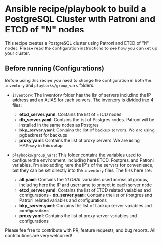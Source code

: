 # Ansible recipe/playbook to build a PostgreSQL Cluster with Patroni and ETCD of "N" nodes

This recipe creates a PostgreSQL cluster using Patroni and ETCD of "N" nodes. Please read the configuration instructions to see how you can set up your cluster.

## Before running (Configurations)

Before using this recipe you need to change the configuration in both the `inventory` and `playbooks/group_vars` folders.

 - `inventory`: The inventory folder has the list of servers including the IP address and an ALIAS for each servers. The inventory is divided into 4 files:
   - __etcd_server.yaml__: Contains the list of ETCD nodes
   - __db_server.yaml__: Contains the list of Postgres nodes. Patroni will be installed in the same nodes as Postgres
   - __bkp_server.yaml__: Contains the list of backup servers. We are using pgbackrest for backups
   - __proxy.yaml__: Contains the list of proxy servers. We are using HAProxy in this setup

 - `playbooks/group_vars`: This folder contains the variables used to configure the environment, including here ETCD, Postgres, and Patroni variables. I'm also adding here the IP's of the servers for convenience, but they can be set directly into the `inventory` files. The files here are:
   - __all.yaml__: Contains the *GLOBAL* variables used across all groups, including here the IP and username to  onnect to each server node
   - __etcd_server.yaml__: Contains the list of ETCD related variables and configurations    - __db_server.yaml__: Contains the list of Postgres and Patroni related variables and configurations
   - __bkp_server.yaml__: Contains the list of backup server variables and configurations
   - __proxy.yaml__: Contains the list of proxy server variables and configurations

 Please fee free to contribute with PR, feature requests, and bug reports. All contributions are very welcomed!
